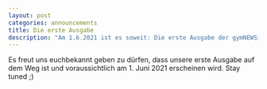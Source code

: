 ```yaml
---
layout: post
categories: announcements
title: Die erste Ausgabe
description: "Am 1.6.2021 ist es soweit: Die erste Ausgabe der gymNEWSium Zeitung erscheint."
---
```


Es freut uns euchbekannt geben zu dürfen, dass unsere erste Ausgabe auf dem Weg ist und voraussichtlich am 1. Juni 2021 erscheinen wird. Stay tuned ;)
